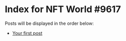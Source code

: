 # Index for NFT World #9617
Posts will be displayed in the order below:

- [Your first post](./001-first.md)


